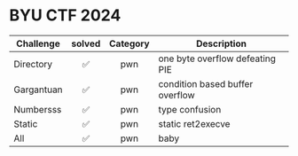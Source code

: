 # BYU CTF 2024

| Challenge | solved | Category | Description | 
| --- | :---: | :---: | --- |
| Directory | ✅ | pwn | one byte overflow defeating PIE |
| Gargantuan | ✅ | pwn | condition based buffer overflow |
| Numbersss | ✅ | pwn | type confusion |
| Static | ✅ | pwn | static ret2execve |
| All | ✅ | pwn | baby |

